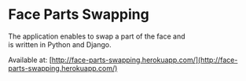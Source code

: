 # Face Parts Swapping

The application enables to swap a part of the face and \
is written in Python and Django.

Available at: [http://face-parts-swapping.herokuapp.com/](http://face-parts-swapping.herokuapp.com/)
